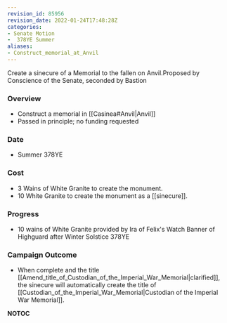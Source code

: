 ```yaml
---
revision_id: 85956
revision_date: 2022-01-24T17:48:28Z
categories:
- Senate Motion
-  378YE Summer
aliases:
- Construct_memorial_at_Anvil
---
```


Create a sinecure of a Memorial to the fallen on Anvil.Proposed by Conscience of the Senate, seconded by Bastion

### Overview
* Construct a memorial in [[Casinea#Anvil|Anvil]]
* Passed in principle; no funding requested

### Date
* Summer 378YE

### Cost
* 3 Wains of White Granite to create the monument.
* 10 White Granite to create the monument as a [[sinecure]].

### Progress
* 10 wains of White Granite provided by Ira of Felix's Watch Banner of Highguard after Winter Solstice 378YE

### Campaign Outcome
* When complete and the title [[Amend_title_of_Custodian_of_the_Imperial_War_Memorial|clarified]], the sinecure will automatically create the title of [[Custodian_of_the_Imperial_War_Memorial|Custodian of the Imperial War Memorial]].



__NOTOC__